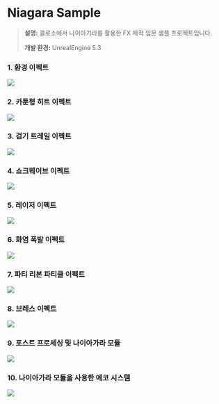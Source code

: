 # Niagara Sample
> **설명:** 콜로소에서 나이아가라를 활용한 FX 제작 입문 샘플 프로젝트입니다.
>
> **개발 환경:** UnrealEngine 5.3

### 1. 환경 이펙트
<img src="https://github.com/ludensor/NiagaraSample/assets/76856672/863d3666-3c97-4e2e-9c77-d7882b3a04a4.gif">

### 2. 카툰형 히트 이펙트
<img src="https://github.com/ludensor/NiagaraSample/assets/76856672/e9c7084d-b796-402f-878c-f1fade4d3dfa.gif">

### 3. 검기 트레일 이펙트
<img src="https://github.com/ludensor/NiagaraSample/assets/76856672/5aabba09-1a18-4cc8-a7ff-10db5e1b20e2.gif">

### 4. 쇼크웨이브 이펙트
<img src="https://github.com/ludensor/NiagaraSample/assets/76856672/a97c7501-1a25-4fbd-a988-35287d927e42.gif">

### 5. 레이저 이펙트
<img src="https://github.com/ludensor/NiagaraSample/assets/76856672/7532fcc4-405a-4dcc-a292-f14e44698ffd.gif">

### 6. 화염 폭발 이펙트
<img src="https://github.com/ludensor/NiagaraSample/assets/76856672/4833d453-6c9c-45f8-abc4-08c0aeeca321.gif">

### 7. 파티 리본 파티클 이펙트
<img src="https://github.com/ludensor/NiagaraSample/assets/76856672/fa3a0f01-4f92-431f-aa49-1626e5075171.gif">

### 8. 브레스 이펙트
<img src="https://github.com/ludensor/NiagaraSample/assets/76856672/e495d6d6-81af-405d-8ab5-f0ddd3b7e70b.gif">

### 9. 포스트 프로세싱 및 나이아가라 모듈
<img src="https://github.com/ludensor/NiagaraSample/assets/76856672/7d796cc8-6633-4974-8a46-52497476047f.gif">

### 10. 나이아가라 모듈을 사용한 에코 시스템
<img src="https://github.com/ludensor/NiagaraSample/assets/76856672/03e4dba0-6e35-43a1-873d-56a2025a7f93.gif">
